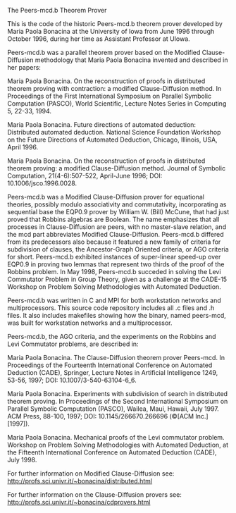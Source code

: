 The Peers-mcd.b Theorem Prover

This is the code of the historic Peers-mcd.b theorem prover developed by Maria Paola Bonacina 
at the University of Iowa from June 1996 through October 1996, during her time as Assistant
Professor at UIowa.

Peers-mcd.b was a parallel theorem prover based on the Modified Clause-Diffusion methodology
that Maria Paola Bonacina invented and described in her papers:

Maria Paola Bonacina. On the reconstruction of proofs in distributed theorem proving with contraction: a modified Clause-Diffusion method. In Proceedings of the First International Symposium on Parallel Symbolic Computation (PASCO), World Scientific, Lecture Notes Series in Computing 5, 22-33, 1994.

Maria Paola Bonacina. Future directions of automated deduction: Distributed automated deduction. National Science Foundation Workshop on the Future Directions of Automated Deduction, Chicago, Illinois, USA, April 1996.

Maria Paola Bonacina. On the reconstruction of proofs in distributed theorem proving: a modified Clause-Diffusion method. Journal of Symbolic Computation, 21(4-6):507-522, April-June 1996; DOI: 10.1006/jsco.1996.0028.

Peers-mcd.b was a Modified Clause-Diffusion prover for equational theories, possibly modulo
associativity and commutativity, incorporating as sequential base the EQP0.9 prover by
William W. (Bill) McCune, that had just proved that Robbins algebras are Boolean.
The name emphasizes that all processes in Clause-Diffusion are peers, with no master-slave
relation, and the mcd part abbreviates Modified Clause-Diffusion.
Peers-mcd.b differed from its predecessors also because it featured a new family of criteria
for subdivision of clauses, the Ancestor-Graph Oriented criteria, or AGO criteria for short.
Peers-mcd.b exhibited instances of super-linear speed-up over EQP0.9 in proving two lemmas
that represent two thirds of the proof of the Robbins problem.
In May 1998, Peers-mcd.b succeded in solving the Levi Commutator Problem in Group Theory,
given as a challenge at the CADE-15 Workshop on Problem Solving Methodologies with
Automated Deduction.

Peers-mcd.b was written in C and MPI for both workstation networks and multiprocessors.
This source code repository includes all .c files and .h files.
It also includes makefiles showing how the binary, named peers-mcd, was built for workstation
networks and a multiprocessor.

Peers-mcd.b, the AGO criteria, and the experiments on the Robbins and Levi Commutator
problems, are described in:

Maria Paola Bonacina. The Clause-Diffusion theorem prover Peers-mcd. In Proceedings of the Fourteenth International Conference on Automated Deduction (CADE), Springer, Lecture Notes in Artificial Intelligence 1249, 53-56, 1997; DOI: 10.1007/3-540-63104-6_6.

Maria Paola Bonacina. Experiments with subdivision of search in distributed theorem proving. In Proceedings of the Second International Symposium on Parallel Symbolic Computation (PASCO), Wailea, Maui, Hawaii, July 1997. ACM Press, 88-100, 1997; DOI: 10.1145/266670.266696 (©[ACM Inc.][1997]).

Maria Paola Bonacina. Mechanical proofs of the Levi commutator problem. Workshop on Problem Solving Methodologies with Automated Deduction, at the Fifteenth International Conference on Automated Deduction (CADE), July 1998.

For further information on Modified Clause-Diffusion see:
http://profs.sci.univr.it/~bonacina/distributed.html

For further information on the Clause-Diffusion provers see:
http://profs.sci.univr.it/~bonacina/cdprovers.html

